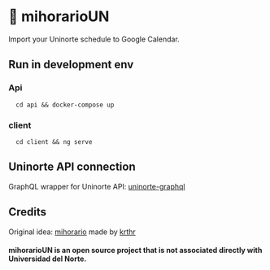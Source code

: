 # 📆 mihorarioUN
Import your Uninorte schedule to Google Calendar.

## Run in development env
### Api
```
  cd api && docker-compose up
```
### client
```
  cd client && ng serve
```

## Uninorte API connection
GraphQL wrapper for Uninorte API: [uninorte-graphql](https://github.com/krthr/uninorte-graphql)

## Credits
Original idea: [mihorario](https://uncal.herokuapp.com) made by [krthr](https://github.com/krthr)

#### mihorarioUN is an open source project that is not associated directly with Universidad del Norte.
